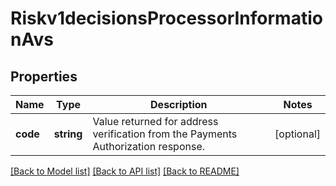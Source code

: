 # Riskv1decisionsProcessorInformationAvs

## Properties
Name | Type | Description | Notes
------------ | ------------- | ------------- | -------------
**code** | **string** | Value returned for address verification from the Payments Authorization response. | [optional] 

[[Back to Model list]](../README.md#documentation-for-models) [[Back to API list]](../README.md#documentation-for-api-endpoints) [[Back to README]](../README.md)


